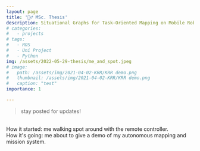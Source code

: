```yaml
---
layout: page
title: '👷‍♂️ MSc. Thesis'
description: Situational Graphs for Task-Oriented Mapping on Mobile Robots
# categories:
#   - projects
# tags:
#   - ROS
#   - Uni Project
#   - Python
img: /assets/2022-05-29-thesis/me_and_spot.jpeg
# image: 
#   path: /assets/img/2021-04-02-KRR/KRR demo.png
#   thumbnail: /assets/img/2021-04-02-KRR/KRR demo.png
#   caption: "test"
importance: 1

---
```


> stay posted for updates!

<div class="row">
    <div class="col-sm mt-3 mt-md-0">
        <img class="img-fluid rounded z-depth-1" src="{{ '/assets/2022-05-29-thesis/me_and_spot.jpeg' | relative_url }}" alt="" title="example image"/>
        <img class="img-fluid rounded z-depth-1" src="{{ '/assets/2022-05-29-thesis/me_and_spot_outside_cropped.jpeg' | relative_url }}" alt="" title="example image"/>
    </div>
</div>
<div class="caption">
    How it started: me walking spot around with the remote controller.
</div>

<div class="row">
    <div class="col-sm mt-3 mt-md-0">
        <img class="img-fluid rounded z-depth-1" src="{{ '/assets/2022-05-29-thesis/spot_presentation.jpg' | relative_url }}" alt="" title="example image"/>
    </div>
</div>
<div class="caption">
    How it's going: me about to give a demo of my autonomous mapping and mission system.
</div>